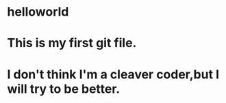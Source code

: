 # helloworld
# This is my first git file.
# I don't think I'm a cleaver coder,but I will try to be better.

